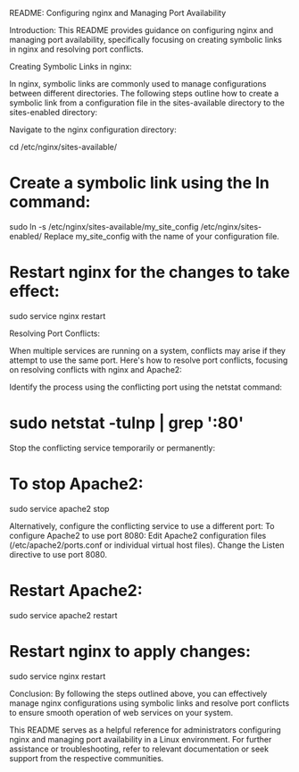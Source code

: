 README: Configuring nginx and Managing Port Availability

Introduction:
This README provides guidance on configuring nginx and managing port availability, specifically focusing on creating symbolic links in nginx and resolving port conflicts.

Creating Symbolic Links in nginx:

In nginx, symbolic links are commonly used to manage configurations between different directories. The following steps outline how to create a symbolic link from a configuration file in the sites-available directory to the sites-enabled directory:

Navigate to the nginx configuration directory:

cd /etc/nginx/sites-available/
# Create a symbolic link using the ln command:
sudo ln -s /etc/nginx/sites-available/my_site_config /etc/nginx/sites-enabled/
Replace my_site_config with the name of your configuration file.

# Restart nginx for the changes to take effect:
sudo service nginx restart

Resolving Port Conflicts:

When multiple services are running on a system, conflicts may arise if they attempt to use the same port. Here's how to resolve port conflicts, focusing on resolving conflicts with nginx and Apache2:

Identify the process using the conflicting port using the netstat command:
# sudo netstat -tulnp | grep ':80'

Stop the conflicting service temporarily or permanently:
# To stop Apache2:
sudo service apache2 stop

Alternatively, configure the conflicting service to use a different port:
To configure Apache2 to use port 8080:
Edit Apache2 configuration files (/etc/apache2/ports.conf or individual virtual host files).
Change the Listen directive to use port 8080.
# Restart Apache2:
sudo service apache2 restart

# Restart nginx to apply changes:
sudo service nginx restart

Conclusion:
By following the steps outlined above, you can effectively manage nginx configurations using symbolic links and resolve port conflicts to ensure smooth operation of web services on your system.

This README serves as a helpful reference for administrators configuring nginx and managing port availability in a Linux environment. For further assistance or troubleshooting, refer to relevant documentation or seek support from the respective communities.